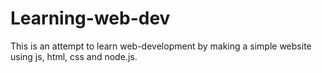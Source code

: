 # Learning-web-dev

This is an attempt to learn web-development by making a simple website using js, html, css and node.js.

